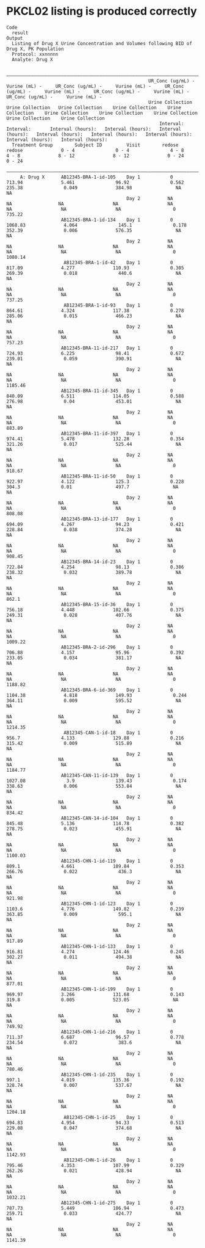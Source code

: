 # PKCL02 listing is produced correctly

    Code
      result
    Output
      Listing of Drug X Urine Concentration and Volumes following BID of Drug X, PK Population
      Protocol: xxnnnnn
      Analyte: Drug X
      
      ——————————————————————————————————————————————————————————————————————————————————————————————————————————————————————————————————————————————————————————————————————————————————————————————————————————————————————————————————————————————————————
                                                        UR_Conc (ug/mL) -    Vurine (mL) -     UR_Conc (ug/mL) -     Vurine (mL) -     UR_Conc (ug/mL) -     Vurine (mL) -     UR_Conc (ug/mL) -     Vurine (mL) -     UR_Conc (ug/mL) -     Vurine (mL) -  
                                                        Urine Collection    Urine Collection   Urine Collection    Urine Collection    Urine Collection    Urine Collection    Urine Collection    Urine Collection    Urine Collection    Urine Collection 
                                                            Interval:          Interval:       Interval (hours):   Interval (hours):   Interval (hours):   Interval (hours):   Interval (hours):   Interval (hours):   Interval (hours):   Interval (hours):
      Treatment Group        Subject ID         Visit        redose              redose              0 - 4               0 - 4               4 - 8               4 - 8              8 - 12              8 - 12              0 - 24              0 - 24      
      ——————————————————————————————————————————————————————————————————————————————————————————————————————————————————————————————————————————————————————————————————————————————————————————————————————————————————————————————————————————————————————
         A: Drug X      AB12345-BRA-1-id-105    Day 1           0                713.94              5.461               96.92               0.562              235.38               0.049              384.98                NA                  NA        
                                                Day 2          NA                  NA                 NA                  NA                  NA                  NA                  NA                  NA                   0                735.22      
                        AB12345-BRA-1-id-134    Day 1           0               1068.83              4.064               145.1               0.178              352.39               0.006              576.35                NA                  NA        
                                                Day 2          NA                  NA                 NA                  NA                  NA                  NA                  NA                  NA                   0                1080.14     
                         AB12345-BRA-1-id-42    Day 1           0                817.09              4.277              110.93               0.305              269.39               0.018               440.6                NA                  NA        
                                                Day 2          NA                  NA                 NA                  NA                  NA                  NA                  NA                  NA                   0                737.25      
                         AB12345-BRA-1-id-93    Day 1           0                864.61              4.324              117.38               0.278              285.06               0.015              466.23                NA                  NA        
                                                Day 2          NA                  NA                 NA                  NA                  NA                  NA                  NA                  NA                   0                757.23      
                        AB12345-BRA-11-id-217   Day 1           0                724.93              6.225               98.41               0.672              239.01               0.059              390.91                NA                  NA        
                                                Day 2          NA                  NA                 NA                  NA                  NA                  NA                  NA                  NA                   0                1185.46     
                        AB12345-BRA-11-id-345   Day 1           0                840.09              6.511              114.05               0.588              276.98               0.04               453.01                NA                  NA        
                                                Day 2          NA                  NA                 NA                  NA                  NA                  NA                  NA                  NA                   0                883.89      
                        AB12345-BRA-11-id-397   Day 1           0                974.41              5.478              132.28               0.354              321.26               0.017              525.44                NA                  NA        
                                                Day 2          NA                  NA                 NA                  NA                  NA                  NA                  NA                  NA                   0                918.67      
                        AB12345-BRA-11-id-50    Day 1           0                922.97              4.122               125.3               0.228               304.3               0.01                497.7                NA                  NA        
                                                Day 2          NA                  NA                 NA                  NA                  NA                  NA                  NA                  NA                   0                808.08      
                        AB12345-BRA-13-id-177   Day 1           0                694.09              4.267               94.23               0.421              228.84               0.038              374.28                NA                  NA        
                                                Day 2          NA                  NA                 NA                  NA                  NA                  NA                  NA                  NA                   0                908.45      
                        AB12345-BRA-14-id-23    Day 1           0                722.84              4.254               98.13               0.386              238.32               0.032              389.78                NA                  NA        
                                                Day 2          NA                  NA                 NA                  NA                  NA                  NA                  NA                  NA                   0                 862.1      
                        AB12345-BRA-15-id-36    Day 1           0                756.18              4.448              102.66               0.375              249.31               0.028              407.76                NA                  NA        
                                                Day 2          NA                  NA                 NA                  NA                  NA                  NA                  NA                  NA                   0                1009.22     
                        AB12345-BRA-2-id-296    Day 1           0                706.88              4.157               95.96               0.392              233.05               0.034              381.17                NA                  NA        
                                                Day 2          NA                  NA                 NA                  NA                  NA                  NA                  NA                  NA                   0                1188.82     
                        AB12345-BRA-6-id-369    Day 1           0               1104.38              4.818              149.93               0.244              364.11               0.009              595.52                NA                  NA        
                                                Day 2          NA                  NA                 NA                  NA                  NA                  NA                  NA                  NA                   0                1214.35     
                         AB12345-CAN-1-id-18    Day 1           0                956.7               4.133              129.88               0.216              315.42               0.009              515.89                NA                  NA        
                                                Day 2          NA                  NA                 NA                  NA                  NA                  NA                  NA                  NA                   0                1184.77     
                        AB12345-CAN-11-id-139   Day 1           0               1027.08               3.9               139.43               0.174              338.63               0.006              553.84                NA                  NA        
                                                Day 2          NA                  NA                 NA                  NA                  NA                  NA                  NA                  NA                   0                834.42      
                        AB12345-CAN-14-id-104   Day 1           0                845.48              5.136              114.78               0.382              278.75               0.023              455.91                NA                  NA        
                                                Day 2          NA                  NA                 NA                  NA                  NA                  NA                  NA                  NA                   0                1100.03     
                        AB12345-CHN-1-id-119    Day 1           0                809.1               4.661              109.84               0.353              266.76               0.022               436.3                NA                  NA        
                                                Day 2          NA                  NA                 NA                  NA                  NA                  NA                  NA                  NA                   0                921.98      
                        AB12345-CHN-1-id-123    Day 1           0                1103.6              4.776              149.82               0.239              363.85               0.009               595.1                NA                  NA        
                                                Day 2          NA                  NA                 NA                  NA                  NA                  NA                  NA                  NA                   0                917.89      
                        AB12345-CHN-1-id-133    Day 1           0                916.81              4.274              124.46               0.245              302.27               0.011              494.38                NA                  NA        
                                                Day 2          NA                  NA                 NA                  NA                  NA                  NA                  NA                  NA                   0                877.01      
                        AB12345-CHN-1-id-199    Day 1           0                969.97              3.266              131.68               0.143               319.8               0.005              523.05                NA                  NA        
                                                Day 2          NA                  NA                 NA                  NA                  NA                  NA                  NA                  NA                   0                749.92      
                        AB12345-CHN-1-id-216    Day 1           0                711.37              6.687               96.57               0.778              234.54               0.072               383.6                NA                  NA        
                                                Day 2          NA                  NA                 NA                  NA                  NA                  NA                  NA                  NA                   0                780.46      
                        AB12345-CHN-1-id-235    Day 1           0                997.1               4.019              135.36               0.192              328.74               0.007              537.67                NA                  NA        
                                                Day 2          NA                  NA                 NA                  NA                  NA                  NA                  NA                  NA                   0                1204.18     
                         AB12345-CHN-1-id-25    Day 1           0                694.83              4.954               94.33               0.513              229.08               0.047              374.68                NA                  NA        
                                                Day 2          NA                  NA                 NA                  NA                  NA                  NA                  NA                  NA                   0                1142.93     
                         AB12345-CHN-1-id-26    Day 1           0                795.46              4.353              107.99               0.329              262.26               0.021              428.94                NA                  NA        
                                                Day 2          NA                  NA                 NA                  NA                  NA                  NA                  NA                  NA                   0                1032.21     
                        AB12345-CHN-1-id-275    Day 1           0                787.73              5.449              106.94               0.473              259.71               0.033              424.77                NA                  NA        
                                                Day 2          NA                  NA                 NA                  NA                  NA                  NA                  NA                  NA                   0                1141.39     

